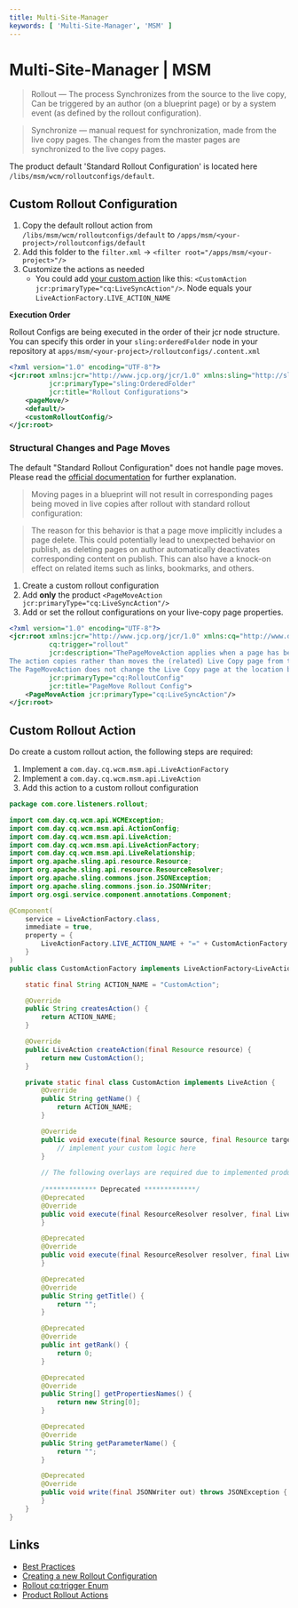 ```yaml
---
title: Multi-Site-Manager
keywords: [ 'Multi-Site-Manager', 'MSM' ]
---
```

# Multi-Site-Manager | MSM

> Rollout — The process Synchronizes from the source to the live copy, Can be triggered by an author (on a blueprint
> page) or by a system event (as defined by the rollout configuration).

> Synchronize — manual request for synchronization, made from the live copy pages. The changes from the master pages are
> synchronized to the live copy pages.

The product default 'Standard Rollout Configuration' is located here `/libs/msm/wcm/rolloutconfigs/default`.

## Custom Rollout Configuration

1. Copy the default rollout action from `/libs/msm/wcm/rolloutconfigs/default` to
   `/apps/msm/<your-project>/rolloutconfigs/default`
2. Add this folder to the `filter.xml` -> `<filter root="/apps/msm/<your-project>"/>`
3. Customize the actions as needed
    - You could add [your custom action](#custom-rollout-action) like this:
      `<CustomAction jcr:primaryType="cq:LiveSyncAction"/>`. Node equals your `LiveActionFactory.LIVE_ACTION_NAME`

**Execution Order**

Rollout Configs are being executed in the order of their jcr node structure.
You can specify this order in your `sling:orderedFolder` node in your repository at
`apps/msm/<your-project>/rolloutconfigs/.content.xml`

```xml title="apps/msm/<your-project>/rolloutconfigs/.content.xml"
<?xml version="1.0" encoding="UTF-8"?>
<jcr:root xmlns:jcr="http://www.jcp.org/jcr/1.0" xmlns:sling="http://sling.apache.org/jcr/sling/1.0"
          jcr:primaryType="sling:OrderedFolder"
          jcr:title="Rollout Configurations">
    <pageMove/>
    <default/>
    <customRolloutConfig/>
</jcr:root>
```

### Structural Changes and Page Moves

The default "Standard Rollout Configuration" does not handle page moves.
Please read
the [official documentation](https://experienceleague.adobe.com/en/docs/experience-manager-65/content/sites/administering/introduction/msm-best-practices#structure-changes-and-rollouts)
for further explanation.

> Moving pages in a blueprint will not result in corresponding pages being moved in live copies after rollout with
> standard rollout configuration:

> The reason for this behavior is that a page move implicitly includes a page delete. This could potentially lead to
> unexpected behavior on publish, as deleting pages on author automatically deactivates corresponding content on publish.
> This can also have a knock-on effect on related items such as links, bookmarks, and others.

1. Create a custom rollout configuration
2. Add **only** the product `<PageMoveAction jcr:primaryType="cq:LiveSyncAction"/>`
3. Add or set the rollout configurations on your live-copy page properties.

```xml title="/apps/msm/<your-project>/rolloutconfigs/pageMove"
<?xml version="1.0" encoding="UTF-8"?>
<jcr:root xmlns:jcr="http://www.jcp.org/jcr/1.0" xmlns:cq="http://www.day.com/jcr/cq/1.0"
          cq:trigger="rollout"
          jcr:description="ThePageMoveAction applies when a page has been moved in the blueprint.
The action copies rather than moves the (related) Live Copy page from the location before the move to the location after.
The PageMoveAction does not change the Live Copy page at the location before the move. Therefore, for consecutive rollout configurations it has the status of a live relationship without a blueprint."
          jcr:primaryType="cq:RolloutConfig"
          jcr:title="PageMove Rollout Config">
    <PageMoveAction jcr:primaryType="cq:LiveSyncAction"/>
</jcr:root>
```

## Custom Rollout Action

Do create a custom rollout action, the following steps are required:

1. Implement a `com.day.cq.wcm.msm.api.LiveActionFactory`
2. Implement a `com.day.cq.wcm.msm.api.LiveAction`
3. Add this action to a custom rollout configuration

```java title="core/src/main/java/com/core/listeners/rollout/CustomActionFactory.java"
package com.core.listeners.rollout;

import com.day.cq.wcm.api.WCMException;
import com.day.cq.wcm.msm.api.ActionConfig;
import com.day.cq.wcm.msm.api.LiveAction;
import com.day.cq.wcm.msm.api.LiveActionFactory;
import com.day.cq.wcm.msm.api.LiveRelationship;
import org.apache.sling.api.resource.Resource;
import org.apache.sling.api.resource.ResourceResolver;
import org.apache.sling.commons.json.JSONException;
import org.apache.sling.commons.json.io.JSONWriter;
import org.osgi.service.component.annotations.Component;

@Component(
    service = LiveActionFactory.class,
    immediate = true,
    property = {
        LiveActionFactory.LIVE_ACTION_NAME + "=" + CustomActionFactory.ACTION_NAME,
    }
)
public class CustomActionFactory implements LiveActionFactory<LiveAction> {

    static final String ACTION_NAME = "CustomAction";

    @Override
    public String createsAction() {
        return ACTION_NAME;
    }

    @Override
    public LiveAction createAction(final Resource resource) {
        return new CustomAction();
    }

    private static final class CustomAction implements LiveAction {
        @Override
        public String getName() {
            return ACTION_NAME;
        }

        @Override
        public void execute(final Resource source, final Resource target, final LiveRelationship relation, final boolean autoSave, final boolean isResetRollout) throws WCMException {
            // implement your custom logic here
        }
        
        // The following overlays are required due to implemented product interface
        
        /************* Deprecated *************/
        @Deprecated
        @Override
        public void execute(final ResourceResolver resolver, final LiveRelationship relation, final ActionConfig config, final boolean autoSave) throws WCMException {
        }

        @Deprecated
        @Override
        public void execute(final ResourceResolver resolver, final LiveRelationship relation, final ActionConfig config, final boolean autoSave, final boolean isResetRollout) throws WCMException {
        }

        @Deprecated
        @Override
        public String getTitle() {
            return "";
        }

        @Deprecated
        @Override
        public int getRank() {
            return 0;
        }

        @Deprecated
        @Override
        public String[] getPropertiesNames() {
            return new String[0];
        }

        @Deprecated
        @Override
        public String getParameterName() {
            return "";
        }

        @Deprecated
        @Override
        public void write(final JSONWriter out) throws JSONException {
        }
    }
}
```

## Links

- [Best Practices](https://experienceleague.adobe.com/en/docs/experience-manager-65/content/sites/administering/introduction/msm-best-practices)
- [Creating a new Rollout Configuration](https://experienceleague.adobe.com/en/docs/experience-manager-cloud-service/content/implementing/configuring-and-extending/msm#creating-a-new-rollout-configuration)
- [Rollout cq:trigger Enum](https://developer.adobe.com/experience-manager/reference-materials/6-5/javadoc/com/day/cq/wcm/msm/api/RolloutManager.Trigger.html)
- [Product Rollout Actions](https://experienceleague.adobe.com/en/docs/experience-manager-cloud-service/content/sites/administering/reusing-content/msm/live-copy-sync-config#synchronization-actions)
